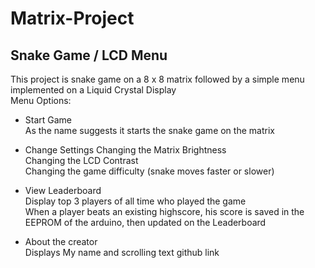 # Matrix-Project
## Snake Game / LCD Menu 

This project is snake game on a 8 x 8 matrix followed by a simple menu implemented on a Liquid Crystal Display<br/>
Menu Options:<br/>
 - Start Game<br/>
    As the name suggests it starts the snake game on the matrix<br/>
    
 - Change Settings
    Changing the Matrix Brightness <br/>
    Changing the LCD Contrast <br/>
    Changing the game difficulty (snake moves faster or slower)<br/>
    
 - View Leaderboard<br/>
    Display top 3 players of all time who played the game<br/>
    When a player beats an existing highscore, his score is saved in the EEPROM of the arduino, then updated on the Leaderboard<br/>
    
 - About the creator<br/>
    Displays My name and scrolling text github link<br/>




